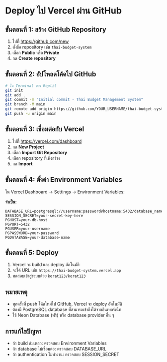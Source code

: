 # Deploy ไป Vercel ผ่าน GitHub

## ขั้นตอนที่ 1: สร้าง GitHub Repository
1. ไปที่ https://github.com/new
2. ตั้งชื่อ repository เช่น `thai-budget-system`
3. เลือก **Public** หรือ **Private**
4. กด **Create repository**

## ขั้นตอนที่ 2: อัปโหลดโค้ดไป GitHub
```bash
# ใน Terminal ของ Replit
git init
git add .
git commit -m "Initial commit - Thai Budget Management System"
git branch -M main
git remote add origin https://github.com/YOUR_USERNAME/thai-budget-system.git
git push -u origin main
```

## ขั้นตอนที่ 3: เชื่อมต่อกับ Vercel
1. ไปที่ https://vercel.com/dashboard
2. กด **New Project**
3. เลือก **Import Git Repository**
4. เลือก repository ที่เพิ่งสร้าง
5. กด **Import**

## ขั้นตอนที่ 4: ตั้งค่า Environment Variables
ใน Vercel Dashboard -> Settings -> Environment Variables:

**จำเป็น:**
```
DATABASE_URL=postgresql://username:password@hostname:5432/database_name
SESSION_SECRET=your-secret-key-here
PGHOST=your-db-host
PGPORT=5432
PGUSER=your-username
PGPASSWORD=your-password
PGDATABASE=your-database-name
```

## ขั้นตอนที่ 5: Deploy
1. Vercel จะ build และ deploy อัตโนมัติ
2. จะได้ URL เช่น `https://thai-budget-system.vercel.app`
3. ทดสอบเข้าสู่ระบบด้วย `korat123/korat123`

## หมายเหตุ
- ทุกครั้งที่ push โค้ดใหม่ไป GitHub, Vercel จะ deploy อัตโนมัติ
- ต้องมี PostgreSQL database ที่สามารถเข้าถึงได้จากอินเทอร์เน็ท
- ใช้ Neon Database (ฟรี) หรือ database provider อื่น ๆ

## การแก้ไขปัญหา
- ถ้า build ล้มเหลว: ตรวจสอบ Environment Variables
- ถ้า database ไม่เชื่อมต่อ: ตรวจสอบ DATABASE_URL
- ถ้า authentication ไม่ทำงาน: ตรวจสอบ SESSION_SECRET